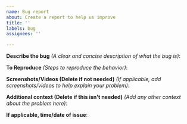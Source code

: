 ```yaml
---
name: Bug report
about: Create a report to help us improve
title: ''
labels: bug
assignees: ''

---
```


**Describe the bug** *(A clear and concise description of what the bug is)*:

**To Reproduce** *(Steps to reproduce the behavior)*:

**Screenshots/Videos (Delete if not needed)** *(If applicable, add screenshots/videos to help explain your problem)*:

**Additional context (Delete if this isn't needed)** *(Add any other context about the problem here)*:

**If applicable, time/date of issue**:
